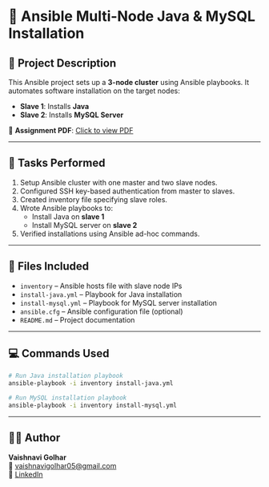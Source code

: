 # 📘 Ansible Multi-Node Java & MySQL Installation

## 📝 Project Description

This Ansible project sets up a **3-node cluster** using Ansible playbooks. It automates software installation on the target nodes:
- **Slave 1**: Installs **Java**
- **Slave 2**: Installs **MySQL Server**

📄 **Assignment PDF**: [Click to view PDF](https://github.com/Vaishnavi-Golhar/DevOps-Projects/blob/main/ansible-multinode-java-mysql-playbook/ansible-multinode-java-mysql-playbook.pdf)

---

## 🧪 Tasks Performed

1. Setup Ansible cluster with one master and two slave nodes.
2. Configured SSH key-based authentication from master to slaves.
3. Created inventory file specifying slave roles.
4. Wrote Ansible playbooks to:
   - Install Java on **slave 1**
   - Install MySQL server on **slave 2**
5. Verified installations using Ansible ad-hoc commands.

---

## 📂 Files Included

- `inventory` – Ansible hosts file with slave node IPs
- `install-java.yml` – Playbook for Java installation
- `install-mysql.yml` – Playbook for MySQL server installation
- `ansible.cfg` – Ansible configuration file (optional)
- `README.md` – Project documentation

---

## 💻 Commands Used

```bash
# Run Java installation playbook
ansible-playbook -i inventory install-java.yml

# Run MySQL installation playbook
ansible-playbook -i inventory install-mysql.yml
```

---

## 👩‍💼 Author

**Vaishnavi Golhar**  
📧 vaishnavigolhar05@gmail.com  
🔗 [LinkedIn](https://www.linkedin.com/in/vaishnavigolhar/)


